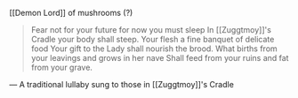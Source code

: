 [[Demon Lord]] of mushrooms (?)

> Fear not for your future for now you must sleep
> In [[Zuggtmoy]]'s Cradle your body shall steep.
> Your flesh a fine banquet of delicate food
> Your gift to the Lady shall nourish the brood.
> What births from your leavings and grows in her nave
> Shall feed from your ruins and fat from your grave. 

— A traditional lullaby sung to those in [[Zuggtmoy]]'s Cradle
